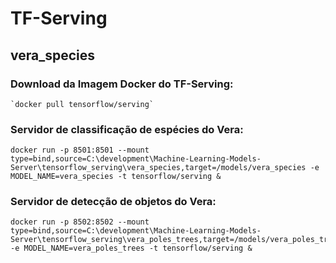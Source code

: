 # TF-Serving

## vera_species

### Download da Imagem Docker do TF-Serving:

    `docker pull tensorflow/serving`

### Servidor de classificação de espécies do Vera:

    docker run -p 8501:8501 --mount type=bind,source=C:\development\Machine-Learning-Models-Server\tensorflow_serving\vera_species,target=/models/vera_species -e MODEL_NAME=vera_species -t tensorflow/serving &

### Servidor de detecção de objetos do Vera:

    docker run -p 8502:8502 --mount type=bind,source=C:\development\Machine-Learning-Models-Server\tensorflow_serving\vera_poles_trees,target=/models/vera_poles_trees -e MODEL_NAME=vera_poles_trees -t tensorflow/serving &